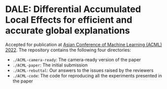 # DALE: Differential Accumulated Local Effects for efficient and accurate global explanations

Accepted for publication at [Asian Conference of Machine Learning (ACML) 2022](https://www.acml-conf.org/2022/cfp.html). The repository contains the following four directories:

- `./ACML-camera-ready`: The camera-ready version of the paper
- `./ACML-paper`: The initial submission
- `./ACML-rebuttal`: Our answers to the issues raised by the reviewers
- `./ACML-code`: The code for reproducing all the experiments presented in the paper
